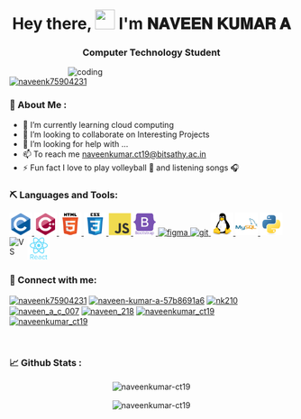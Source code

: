 <h1 align="center">Hey there, <img width="35px" height="35px" src="https://c.tenor.com/nebZyl8oN7IAAAAj/wave-hello.gif" /> I'm 𝐍𝐀𝐕𝐄𝐄𝐍 𝐊𝐔𝐌𝐀𝐑 𝐀</h1>
<h3 align="center">Computer Technology Student</h3>
<img align="right" alt="coding" width="400" src="https://www.codelare.com/public/images/gifs/own-cloud.gif">


<p align="left"> <a href="https://twitter.com/naveenk75904231" target="blank"><img src="https://img.shields.io/twitter/follow/naveenk75904231?logo=twitter&style=for-the-badge" alt="naveenk75904231" /></a> </p>

<h3 align="left">🚀 About Me :</h3>

- 🌱 I’m currently learning cloud computing
- 👯 I’m looking to collaborate on Interesting Projects
- 🤝 I’m looking for help with ...
- 📫 To reach me naveenkumar.ct19@bitsathy.ac.in
- ⚡ Fun fact I love to play volleyball 🏐 and listening songs 🎧

<h3 align="left">⛏ Languages and Tools:</h3>
<p align="left"> <a href="https://www.cprogramming.com/" target="_blank" rel="noreferrer"> <img src="https://raw.githubusercontent.com/devicons/devicon/master/icons/c/c-original.svg" alt="c" width="40" height="40"/> </a> 
<a href="https://www.w3schools.com/cpp/" target="_blank" rel="noreferrer"> <img src="https://raw.githubusercontent.com/devicons/devicon/master/icons/cplusplus/cplusplus-original.svg" alt="cplusplus" width="40" height="40"/>  
<a href="https://www.w3.org/html/" target="_blank" rel="noreferrer"> <img src="https://raw.githubusercontent.com/devicons/devicon/master/icons/html5/html5-original-wordmark.svg" alt="html5" width="40" height="40"/> </a> 
<a href="https://www.w3schools.com/css/" target="_blank" rel="noreferrer"> <img src="https://raw.githubusercontent.com/devicons/devicon/master/icons/css3/css3-original-wordmark.svg" alt="css3" width="40" height="40"/> </a> 
<a href="https://developer.mozilla.org/en-US/docs/Web/JavaScript" target="_blank" rel="noreferrer"> <img src="https://raw.githubusercontent.com/devicons/devicon/master/icons/javascript/javascript-original.svg" alt="javascript" width="40" height="40"/> </a>
<a href="https://getbootstrap.com" target="_blank" rel="noreferrer"> <img src="https://raw.githubusercontent.com/devicons/devicon/master/icons/bootstrap/bootstrap-plain-wordmark.svg" alt="bootstrap" width="40" height="40"/> </a>
<a href="https://www.figma.com/" target="_blank" rel="noreferrer"> <img src="https://www.vectorlogo.zone/logos/figma/figma-icon.svg" alt="figma" width="40" height="40"/> </a> 
<a href="https://git-scm.com/" target="_blank" rel="noreferrer"> <img src="https://www.vectorlogo.zone/logos/git-scm/git-scm-icon.svg" alt="git" width="40" height="40"/> </a> 
<a href="https://www.linux.org/" target="_blank" rel="noreferrer"> <img src="https://raw.githubusercontent.com/devicons/devicon/master/icons/linux/linux-original.svg" alt="linux" width="40" height="40"/> </a> 
<a href="https://www.mysql.com/" target="_blank" rel="noreferrer"> <img src="https://raw.githubusercontent.com/devicons/devicon/master/icons/mysql/mysql-original-wordmark.svg" alt="mysql" width="40" height="40"/> </a> 
<a href="https://www.python.org" target="_blank" rel="noreferrer"> <img src="https://raw.githubusercontent.com/devicons/devicon/master/icons/python/python-original.svg" alt="python" width="40" height="40"/> </a> 
<a href="https://reactjs.org/" target="_blank" rel="noreferrer"> <img src="https://raw.githubusercontent.com/devicons/devicon/master/icons/react/react-original-wordmark.svg" alt="react" width="40" height="40"/> </a> 
<img align="left" height="32px" width="32px" alt="VS Сode logo" src="https://bit.ly/3qZmQcU">
</p>

<h3 align="left">📱 Connect with me:</h3>
<p align="left">
<a href="https://twitter.com/naveenk75904231" target="blank"><img align="center" src="https://raw.githubusercontent.com/rahuldkjain/github-profile-readme-generator/master/src/images/icons/Social/twitter.svg" alt="naveenk75904231" height="30" width="40" /></a>
<a href="https://linkedin.com/in/naveen-kumar-a-57b8691a6" target="blank"><img align="center" src="https://raw.githubusercontent.com/rahuldkjain/github-profile-readme-generator/master/src/images/icons/Social/linked-in-alt.svg" alt="naveen-kumar-a-57b8691a6" height="30" width="40" /></a>
<a href="https://fb.com/nk210" target="blank"><img align="center" src="https://raw.githubusercontent.com/rahuldkjain/github-profile-readme-generator/master/src/images/icons/Social/facebook.svg" alt="nk210" height="30" width="40" /></a>
<a href="https://instagram.com/naveen_a_c_007" target="blank"><img align="center" src="https://raw.githubusercontent.com/rahuldkjain/github-profile-readme-generator/master/src/images/icons/Social/instagram.svg" alt="naveen_a_c_007" height="30" width="40" /></a>
<a href="https://www.codechef.com/users/naveen_218" target="blank"><img align="center" src="https://cdn.jsdelivr.net/npm/simple-icons@3.1.0/icons/codechef.svg" alt="naveen_218" height="30" width="40" /></a>
<a href="https://www.hackerrank.com/naveenkumar_ct19" target="blank"><img align="center" src="https://raw.githubusercontent.com/rahuldkjain/github-profile-readme-generator/master/src/images/icons/Social/hackerrank.svg" alt="naveenkumar_ct19" height="30" width="40" /></a>
<a href="https://devfolio.co/@NaveenkumarA" target="blank"><img align="center" src="https://avatars.githubusercontent.com/u/38809367?s=200&v=4" alt="naveenkumar_ct19" height="30" width="30" /></a>
</p>

<p>&nbsp;
<h3 align="left">📈 Github Stats :</h3>

<div align="center">
    <img align="center" src="https://github-readme-stats.vercel.app/api?username=naveenkumar-ct19&show_icons=true&locale=en" alt="naveenkumar-ct19" /></p>
    
</div>
  
<div align="center"></p>

<p><img align="center" src="https://github-readme-streak-stats.herokuapp.com/?user=naveenkumar-ct19&" alt="naveenkumar-ct19" /></p>
